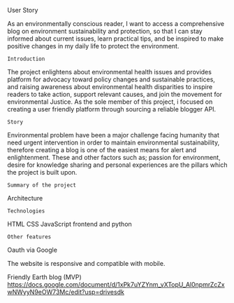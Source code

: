 User Story

As an environmentally conscious reader, I want to access a comprehensive blog on environment sustainability and protection, so that I can stay informed about current issues, learn practical tips, and be inspired to make positive changes in my daily life to protect the environment.

    Introduction 

The project enlightens about environmental health issues and provides platform for advocacy toward policy changes and sustainable practices, and raising awareness about environmental health disparities to inspire readers to take action, support relevant causes, and join the movement for environmental Justice. As the sole member of this project, i focused on creating a user friendly platform through sourcing a reliable blogger API.

    Story

Environmental problem have been a major challenge facing humanity that need urgent intervention in order to maintain environmental sustainability, therefore creating a blog is one of the easiest means for alert and enlightenment. These and other factors such as; passion for environment, desire for knowledge sharing and personal experiences are the pillars which the project is built upon.

    Summary of the project

Architecture 

    Technologies

HTML CSS JavaScript frontend and python 


    Other features

Oauth via Google

The website is responsive and compatible with mobile.




Friendly Earth blog (MVP)
https://docs.google.com/document/d/1xPk7uYZYnm_vXTopU_Al0npmrZcZxwNWyyN9eOW73Mc/edit?usp=drivesdk 

